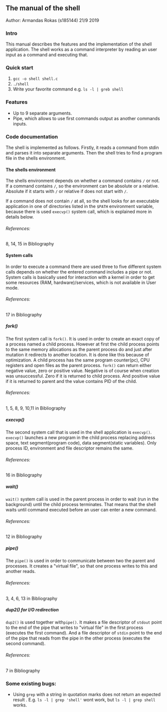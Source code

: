 ## The manual of the shell
Author: Armandas Rokas (s185144)
21/9 2019

### Intro

This manual describes the features and the implementation of the shell application. The shell works as a command interpreter by reading an user input as a command and executing that.

### Quick start

1. `gcc -o shell shell.c`
2. `./shell`
3. Write your favorite command e.g. `ls -l | greb shell` 

### Features

- Up to 9 separate arguments.
- Pipe, which allows to use first commands output as another commands inputs. 

### Code documentation

The shell is implemented as follows. Firstly, it reads a command from stdin and parses it into separate arguments. Then the shell tries to find a program file in the shells  environment. 

#### The shells environment
The shells environment depends on whether a command contains `/` or not. If a command contains `/`, so the environment can be absolute or a relative. Absolute if it starts with `/` or relative if does not start with `/`. 

If a command does not contain `/` at all, so the shell looks for an executable application in one of directories listed in the `$PATH` environment variable, because there is used `execvp()` system call, which is explained more in details below.

###### References: 

8, 14, 15 in Bibliography 

#### System calls
In order to execute a command there are used three to five different system calls depends on whether the entered command includes a pipe or not. System calls is basically used for interaction with a kernel in order to get some resources (RAM, hardware)/services, which is not available in User mode. 

###### References: 

17 in Bibliography 

##### fork()

The first system call is `fork()`. It is used in order to create an exact copy of a process named a child process. However at first the child process points to the same memory allocations as the parent process do and just after mutation it redirects to another location. It is done like this because of optimization. 
A child process has the same program counter(pc), CPU registers and open files as the parent process.
`fork()` can return either negative value, zero or positive value. Negative is of course when creation was unsuccessful. Zero if it is returned to child process. And positive value if it is returned to parent and the value contains PID of the child. 

###### References: 

1, 5, 8, 9, 10,11  in Bibliography 

##### execvp()

The second system call that is used in the shell application is `execvp()`. `execvp()` launches a new program in the child process replacing address space, text segment(program code), data segment(static variables). Only process ID, environment and file descriptor remains the same.  

###### References: 

16  in Bibliography 


##### wait()

`wait()` system call is used in the parent process in order to wait (run in the background) until the child process terminates. That means that the shell waits until command executed before an user can enter a new command. 

###### References: 

12  in Bibliography 

##### pipe()

The `pipe()` is used in order to communicate between two the parent and processes. It creates a "virtual file", so that one process writes to this and another reads. 

###### References: 

3, 4, 6, 13 in Bibliography 


##### dup2() for I/O redirection

`dup2()` is used together with`pipe()`. It makes a file descriptor of `stdout` point to the end of the pipe that writes to "virtual file" in the first process (executes the first command). And a file descriptor of `stdin` point to the end of the pipe that reads from the pipe in the other process (executes the second command).

###### References: 

7  in Bibliography 

### Some existing bugs: 

- Using `grep` with a string in quotation marks does not return an expected result . E.g. `ls -l | grep 'shell'` wont work, but `ls -l | grep shell` works.

